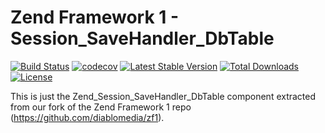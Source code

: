 Zend Framework 1 - Session_SaveHandler_DbTable
============================
[![Build Status](https://travis-ci.com/diablomedia/zf1-session-savehandler-dbtable.svg?branch=master)](https://travis-ci.com/diablomedia/zf1-session-savehandler-dbtable)
[![codecov](https://codecov.io/gh/diablomedia/zf1-session-savehandler-dbtable/branch/master/graph/badge.svg)](https://codecov.io/gh/diablomedia/zf1-session-savehandler-dbtable)
[![Latest Stable Version](https://poser.pugx.org/diablomedia/zendframework1-session-savehandler-dbtable/v/stable)](https://packagist.org/packages/diablomedia/zendframework1-session-savehandler-dbtable)
[![Total Downloads](https://poser.pugx.org/diablomedia/zendframework1-session-savehandler-dbtable/downloads)](https://packagist.org/packages/diablomedia/zendframework1-session-savehandler-dbtable)
[![License](https://poser.pugx.org/diablomedia/zendframework1-session-savehandler-dbtable/license)](https://packagist.org/packages/diablomedia/zendframework1-session-savehandler-dbtable)

This is just the Zend_Session_SaveHandler_DbTable component extracted from our fork of the Zend Framework 1 repo (https://github.com/diablomedia/zf1).
